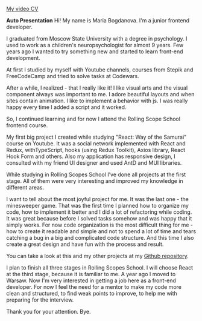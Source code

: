 [My video CV](https://youtu.be/wSIG3FKrHdQ)

**Auto Presentation**
Hi! My name is Maria Bogdanova. I'm a junior frontend developer.

I graduated from Moscow State University with a degree in psychology. I used to work as a children's neuropsychologist 
for almost 9 years. Few years ago I wanted to try something new and started to learn front-end development.

At first I studied by myself with Youtube channels, courses from Stepik and FreeCodeCamp and tried to solve tasks 
at Codewars.

After a while, I realized - that I really like it! I like visual arts and the visual component always was important 
to me. I adore beautiful layouts and when sites contain animation. I like to implement a behavior with js. 
I was really happy every time I added a script and it worked.

So, I continued learning and for now I attend the Rolling Scope School frontend course.

My first big project I created while studying "React: Way of the Samurai" course on Youtube. It was a social network 
implemented with React and Redux, withTypeScript, hooks (using Redux Toolkit), Axios library, React Hook Form and others. 
Also my application has responsive design, I consulted with my friend UI designer and used AntD and MUI libraries.

While studying in Rolling Scopes School I’ve done all projects at the first stage. All of them were very interesting 
and improved my knowledge in different areas.

I want to tell about the most joyful project for me. It was the last one - the minesweeper game. That was the first time 
I planned how to organize my code, how to implement it better and I did a lot of refactoring while coding. It was great 
because before I solved tasks somehow and was happy that it simply works. For now code organization is the most difficult 
thing for me - how to create it readable and simple and not to spend a lot of time and tears catching a bug in a big 
and complicated code structure.  And this time I also create a great design and have fun with the process and result.

You can take a look at this and my other projects at my [Github repository](https://github.com/MashaBogdanova).

I plan to finish all three stages in Rolling Scopes School. I will choose React at the third stage, because 
it is familiar to me. A year ago I moved to Warsaw. Now I'm very interested in getting a job here as a front-end developer. 
For now I feel the need for a mentor to make my code more clean and structured, to find weak points to improve, 
to help me with preparing for the interview.

Thank you for your attention. Bye.






















